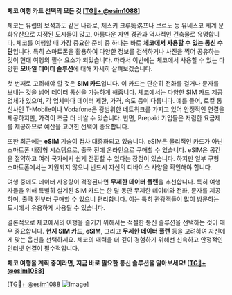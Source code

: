 **체코 여행 카드 선택의 모든 것 [[TG💪+ @esim1088](https://t.me/s/esim1088)]**

체코는 유럽의 보석과도 같은 나라로, 체스키 크루姆洛프나 브르노 등 유네스코 세계 문화유산으로 지정된 도시들이 많고, 아름다운 자연 경관과 역사적인 건축물로 유명합니다. 체코를 여행할 때 가장 중요한 준비 중 하나는 바로 **체코에서 사용할 수 있는 통신 수단**입니다. 특히 스마트폰을 활용하여 다양한 정보를 검색하거나 사진을 찍어 공유하는 것이 현대 여행의 필수 요소가 되었습니다. 따라서 이번에는 체코에서 사용할 수 있는 다양한 **모바일 데이터 솔루션**에 대해 자세히 살펴보겠습니다.

첫 번째로 고려해야 할 것은 **SIM 카드**입니다. 이 카드는 단순히 전화를 걸거나 문자를 보내는 것을 넘어 데이터 통신을 가능하게 해줍니다. 체코에서는 다양한 SIM 카드 제공 업체가 있으며, 각 업체마다 데이터 제한, 가격, 속도 등이 다릅니다. 예를 들어, 로컬 통신사인 T-Mobile이나 Vodafone은 광범위한 네트워크를 가지고 있어 안정적인 연결을 제공하지만, 가격이 조금 더 비쌀 수 있습니다. 반면, Prepaid 기업들은 저렴한 요금제를 제공하므로 예산을 고려한 선택이 중요합니다.

또한 최근에는 **eSIM** 기술이 점차 대중화되고 있습니다. eSIM은 물리적인 카드가 아닌 스마트폰 내장형 시스템으로, 출국 전에 온라인으로 구매할 수 있습니다. eSIM은 공간을 절약하고 여러 국가에서 쉽게 전환할 수 있다는 장점이 있습니다. 하지만 일부 구형 스마트폰에서는 지원되지 않으니 반드시 자신의 디바이스 사양을 확인해야 합니다.

여행 중에도 데이터 사용량이 걱정된다면 **무제한 데이터 플랜**을 추천합니다. 특히 여행자들을 위해 특별히 설계된 SIM 카드는 한 달 동안 무제한 데이터와 전화, 문자를 제공하며, 출국 전부터 구매할 수 있으니 편리합니다. 이는 특히 관광객들이 많이 방문하는 도시에서 유용하게 사용될 수 있습니다.

결론적으로 체코에서의 여행을 즐기기 위해서는 적절한 통신 솔루션을 선택하는 것이 매우 중요합니다. **현지 SIM 카드**, **eSIM**, 그리고 **무제한 데이터 플랜** 등을 고려하여 자신에게 맞는 옵션을 선택하세요. 체코의 매력을 더 깊이 경험하기 위해선 신속하고 안정적인 인터넷 연결이 필수적입니다. 

**체코 여행을 계획 중이라면, 지금 바로 필요한 통신 솔루션을 알아보세요! [[TG💪+ @esim1088](https://t.me/s/esim1088)]**

[[TG💪+ @esim1088](https://t.me/s/esim1088) ![Image](https://i.postimg.cc/Y0z9fWf4/image.png)]
